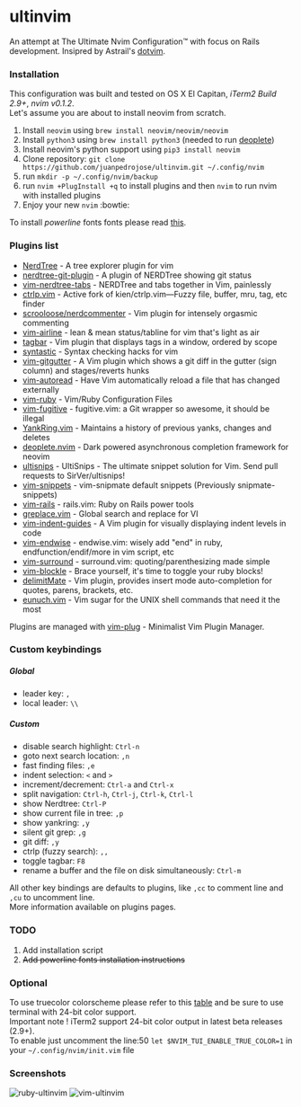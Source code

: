 # ultinvim
An attempt at The Ultimate Nvim Configuration™ with focus on Rails development.
Insipred by Astrail's [dotvim](https://github.com/astrails/dotvim).
### Installation
This configuration was built and tested on OS X El Capitan, *iTerm2 Build 2.9+*, *nvim v0.1.2*.  
Let's assume you are about to install neovim from scratch.
1. Install `neovim` using `brew install neovim/neovim/neovim`  
2. Install `python3` using `brew install python3` (needed to run [deoplete](https://github.com/Shougo/deoplete.nvim))  
3. Install neovim's python support using `pip3 install neovim`  
4. Clone repository: `git clone https://github.com/juanpedrojose/ultinvim.git ~/.config/nvim`  
5. run `mkdir -p ~/.config/nvim/backup`  
6. run `nvim +PlugInstall +q` to install plugins and then `nvim` to run nvim with installed plugins  
7. Enjoy your new `nvim` :bowtie:  

To install *powerline* fonts fonts please read [this](https://powerline.readthedocs.org/en/latest/installation/linux.html#fonts-installation).
### Plugins list
* [NerdTree](https://github.com/scrooloose/nerdtree) - A tree explorer plugin for vim
* [nerdtree-git-plugin](https://github.com/Xuyuanp/nerdtree-git-plugin) - A plugin of NERDTree showing git status
* [vim-nerdtree-tabs](https://github.com/jistr/vim-nerdtree-tabs) - NERDTree and tabs together in Vim, painlessly
* [ctrlp.vim](https://github.com/ctrlpvim/ctrlp.vim) - Active fork of kien/ctrlp.vim—Fuzzy file, buffer, mru, tag, etc finder
* [scrooloose/nerdcommenter](https://github.com/scrooloose/nerdcommenter) - Vim plugin for intensely orgasmic commenting
* [vim-airline](https://github.com/vim-airline/vim-airline) - lean & mean status/tabline for vim that's light as air
* [tagbar](https://github.com/saadmir/tagbar) - Vim plugin that displays tags in a window, ordered by scope
* [syntastic](https://github.com/scrooloose/syntastic) - Syntax checking hacks for vim
* [vim-gitgutter](https://github.com/airblade/vim-gitgutter) - A Vim plugin which shows a git diff in the gutter (sign column) and stages/reverts hunks
* [vim-autoread](https://github.com/djoshea/vim-autoread) - Have Vim automatically reload a file that has changed externally
* [vim-ruby](https://github.com/vim-ruby/vim-ruby) - Vim/Ruby Configuration Files
* [vim-fugitive](https://github.com/tpope/vim-fugitive) - fugitive.vim: a Git wrapper so awesome, it should be illegal
* [YankRing.vim](https://github.com/vim-scripts/YankRing.vim) - Maintains a history of previous yanks, changes and deletes
* [deoplete.nvim](https://github.com/Shougo/deoplete.nvim) - Dark powered asynchronous completion framework for neovim
* [ultisnips](https://github.com/SirVer/ultisnips) - UltiSnips - The ultimate snippet solution for Vim. Send pull requests to SirVer/ultisnips!
* [vim-snippets](https://github.com/honza/vim-snippets) - vim-snipmate default snippets (Previously snipmate-snippets)
* [vim-rails](https://github.com/tpope/vim-rails) - rails.vim: Ruby on Rails power tools
* [greplace.vim](https://github.com/skwp/greplace.vim) - Global search and replace for VI
* [vim-indent-guides](https://github.com/nathanaelkane/vim-indent-guides) - A Vim plugin for visually displaying indent levels in code
* [vim-endwise](https://github.com/tpope/vim-endwise) - endwise.vim: wisely add "end" in ruby, endfunction/endif/more in vim script, etc
* [vim-surround](https://github.com/tpope/vim-surround) - surround.vim: quoting/parenthesizing made simple
* [vim-blockle](https://github.com/jgdavey/vim-blockle) - Brace yourself, it's time to toggle your ruby blocks!
* [delimitMate](https://github.com/Raimondi/delimitMate) - Vim plugin, provides insert mode auto-completion for quotes, parens, brackets, etc.
* [eunuch.vim](https://github.com/tpope/vim-eunuch) - Vim sugar for the UNIX shell commands that need it the most

Plugins are managed with [vim-plug](https://github.com/junegunn/vim-plug) - Minimalist Vim Plugin Manager.
### Custom keybindings
##### Global
* leader key: `,`
* local leader: `\\`  
##### Custom
* disable search highlight: `Ctrl-n`
* goto next search location: `,n`
* fast finding files: `,e`
* indent selection: `<` and `>`
* increment/decrement: `Ctrl-a` and `Ctrl-x`
* split navigation: `Ctrl-h`, `Ctrl-j`, `Ctrl-k`, `Ctrl-l`
* show Nerdtree: `Ctrl-P`
* show current file in tree: `,p`
* show yankring: `,y`
* silent git grep: `,g`
* git diff: `,y`
* ctrlp (fuzzy search): `,,`
* toggle tagbar: `F8`
* rename a buffer and the file on disk simultaneously: `Ctrl-m`

All other key bindings are defaults to plugins, like `,cc` to comment line and `,cu` to uncomment line.  
More information available on plugins pages.
### TODO
1. Add installation script  
2. ~~Add powerline fonts installation instructions~~
### Optional
To use truecolor colorscheme please refer to this
[table](https://powerline.readthedocs.org/en/latest/usage.html#term-feature-support-matrix) and be sure to use terminal with 24-bit color support.  
Important note ! iTerm2 support 24-bit color output in latest beta releases (2.9+).  
To enable just uncomment the line:50 `let $NVIM_TUI_ENABLE_TRUE_COLOR=1` in your `~/.config/nvim/init.vim` file
### Screenshots
![ruby-ultinvim](http://i.imgur.com/z3FVY9r.png "nvim with molokai colorscheme (ruby file)")
![vim-ultinvim](http://i.imgur.com/Leb5Qdm.png "nvim with molokai colorscheme(vim file)")
